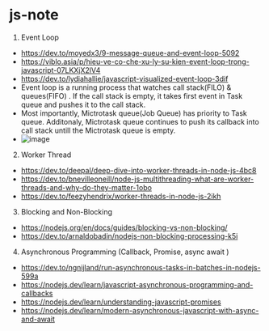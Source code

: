 # js-note
1. Event Loop
 - https://dev.to/moyedx3/9-message-queue-and-event-loop-5092
 - https://viblo.asia/p/hieu-ve-co-che-xu-ly-su-kien-event-loop-trong-javascript-07LKXjX2lV4
 - https://dev.to/lydiahallie/javascript-visualized-event-loop-3dif
 - Event loop is a running process that watches call stack(FILO) & queues(FIFO) . If the call stack is empty, it takes first event in Task queue and pushes it to the call stack.
 - Most importantly, Mictrotask queue(Job Queue) has priority to Task queue. Additonaly, Mictrotask queue continues to push its callback into call stack untill the Mictrotask queue is empty.
 - ![image](https://user-images.githubusercontent.com/38858796/167368527-64d6c76c-03a8-461f-8026-badae50ec3f8.png)
2. Worker Thread
 - https://dev.to/deepal/deep-dive-into-worker-threads-in-node-js-4bc8
 - https://dev.to/bnevilleoneill/node-js-multithreading-what-are-worker-threads-and-why-do-they-matter-1obo
 - https://dev.to/feezyhendrix/worker-threads-in-node-js-2ikh
3. Blocking and Non-Blocking
 - https://nodejs.org/en/docs/guides/blocking-vs-non-blocking/
 - https://dev.to/arnaldobadin/nodejs-non-blocking-processing-k5i
4. Asynchronous Programming (Callback, Promise, async await )
 - https://dev.to/ngnijland/run-asynchronous-tasks-in-batches-in-nodejs-599a
 - https://nodejs.dev/learn/javascript-asynchronous-programming-and-callbacks
 - https://nodejs.dev/learn/understanding-javascript-promises
 - https://nodejs.dev/learn/modern-asynchronous-javascript-with-async-and-await

